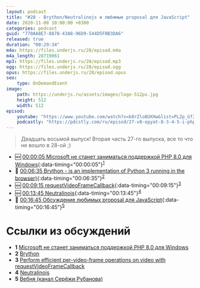 ```yaml
---
layout: podcast
title: "#28 - Brython/Neutralinojs и любимые proposal для JavaScript"
date: 2020-11-08 10:00:00 +0300
categories: podcast
guid: "770AA8E7-8878-43A8-96D9-544D5F0B3DA6"
released: true
duration: "00:29:34"
m4a: https://files.underjs.ru/28/episod.m4a
m4a_length: 28719061
mp3: https://files.underjs.ru/28/episod.mp3
ogg: https://files.underjs.ru/28/episod.ogg
opus: https://files.underjs.ru/28/episod.opus
seo:
    type: OnDemandEvent
image:
    path: https://underjs.ru/assets/images/logo-512px.jpg
    height: 512
    width: 512
episod:
    youtube: "https://www.youtube.com/watch?v=b8rZlo8UXHw&list=PL2p_GfZz-_1OWXrKUZRBc8LzMz5FJNXW7"
    podcastly: "https://pdcstly.com/ru/episod/27-v8-opyat-8-3-4-5-i-php-8/6886233"
---
```


> Двадцать восьмой выпуск! Вторая часть 27-го выпуска, все то что не вошло в 28-ой ;)

- 🆕 [00:00:05 Microsoft не станет заниматься поддержкой PHP 8.0 для Windows](#){:data-timing="00:00:05"}<sup>[1](#note1)
- 🤔 [00:06:35 Brython - is an implementation of Python 3 running in the browser)](#){:data-timing="00:06:35"}<sup>[2](#note2)
- 🆕 [00:09:15 requestVideoFrameCallback](#){:data-timing="00:09:15"}<sup>[3](#note3)
- 🆕 [00:13:45 Neutralinojs](#){:data-timing="00:13:45"}<sup>[4](#note4)
- 🤔 [00:16:45 Обсуждение любимых proposal для JavaScript](#){:data-timing="00:16:45"}<sup>[5](#note5)

# Ссылки из обсуждений

- <b id="note1">1</b> [Microsoft не станет заниматься поддержкой PHP 8.0 для Windows](https://www.opennet.ru/opennews/art.shtml?num=53327)
- <b id="note3">2</b> [Brython](https://github.com/brython-dev/brython)
- <b id="note2">3</b> [Perform efficient per-video-frame operations on video with requestVideoFrameCallback](https://web.dev/requestvideoframecallback-rvfc/)
- <b id="note2">4</b> [Neutralinojs](https://github.com/neutralinojs/neutralinojs)
- <b id="note2">5</b> [Вебня (канал Серёжи Рубанова)](https://t.me/webnya)
